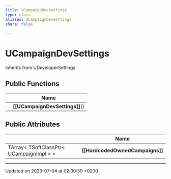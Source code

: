 ```yaml
---
title: UCampaignDevSettings
type: class
aliases: UCampaignDevSettings
share: false

---
```


# UCampaignDevSettings





Inherits from UDeveloperSettings

## Public Functions

|                | Name           |
| -------------- | -------------- |
| | **[[UCampaignDevSettings]]**() |

## Public Attributes

|                | Name           |
| -------------- | -------------- |
| TArray< TSoftClassPtr< [UCampaignImpl](/docs/SDK/Source/Classes/classUCampaignImpl.md) > > | **[[HardcodedOwnedCampaigns]]**  |

-------------------------------

Updated on 2023-07-04 at 02:30:59 +0200
